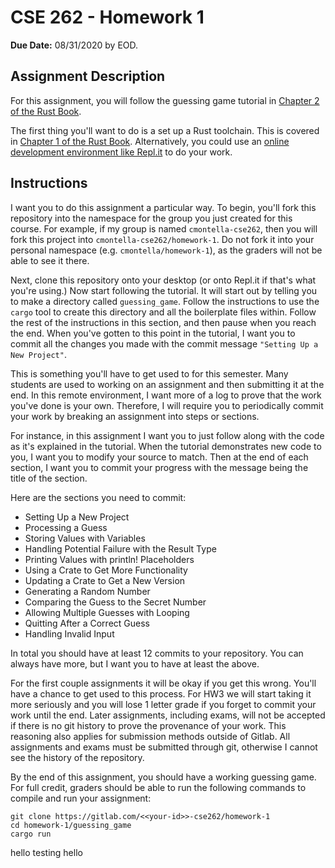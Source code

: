 # CSE 262 - Homework 1

**Due Date:** 08/31/2020 by EOD.

## Assignment Description

For this assignment, you will follow the guessing game tutorial in [Chapter 2 of the Rust Book](https://doc.rust-lang.org/stable/book/ch02-00-guessing-game-tutorial.html).

The first thing you'll want to do is a set up a Rust toolchain. This is covered in [Chapter 1 of the Rust Book](https://doc.rust-lang.org/book/ch01-01-installation.html). Alternatively, you could use an [online development environment like Repl.it](https://repl.it/languages/rust) to do your work.

## Instructions

I want you to do this assignment a particular way. To begin, you'll fork this repository into the namespace for the group you just created for this course. For example, if my group is named `cmontella-cse262`, then you will fork this project into `cmontella-cse262/homework-1`. Do not fork it into your personal namespace (e.g. `cmontella/homework-1`), as the graders will not be able to see it there.

Next, clone this repository onto your desktop (or onto Repl.it if that's what you're using.) Now start following the tutorial. It will start out by telling you to make a directory called `guessing_game`. Follow the instructions to use the `cargo` tool to create this directory and all the boilerplate files within. Follow the rest of the instructions in this section, and then pause when you reach the end. When you've gotten to this point in the tutorial, I want you to commit all the changes you made with the commit message `"Setting Up a New Project"`.

This is something you'll have to get used to for this semester. Many students are used to working on an assignment and then submitting it at the end. In this remote environment, I want more of a log to prove that the work you've done is your own. Therefore, I will require you to periodically commit your work by breaking an assignment into steps or sections.

For instance, in this assignment I want you to just follow along with the code as it's explained in the tutorial. When the tutorial demonstrates new code to you, I want you to modify your source to match. Then at the end of each section, I want you to commit your progress with the message being the title of the section.

Here are the sections you need to commit:

- Setting Up a New Project
- Processing a Guess
- Storing Values with Variables
- Handling Potential Failure with the Result Type
- Printing Values with println! Placeholders
- Using a Crate to Get More Functionality
- Updating a Crate to Get a New Version
- Generating a Random Number
- Comparing the Guess to the Secret Number
- Allowing Multiple Guesses with Looping
- Quitting After a Correct Guess
- Handling Invalid Input

In total you should have at least 12 commits to your repository. You can always have more, but I want you to have at least the above.

For the first couple assignments it will be okay if you get this wrong. You'll have a chance to get used to this process. For HW3 we will start taking it more seriously and you will lose 1 letter grade if you forget to commit your work until the end. Later assignments, including exams, will not be accepted if there is no git history to prove the provenance of your work. This reasoning also applies for submission methods outside of Gitlab. All assignments and exams must be submitted through git, otherwise I cannot see the history of the repository.

By the end of this assignment, you should have a working guessing game. For full credit, graders should be able to run the following commands to compile and run your assignment:

```
git clone https://gitlab.com/<<your-id>>-cse262/homework-1
cd homework-1/guessing_game
cargo run
```
hello
testing
hello

